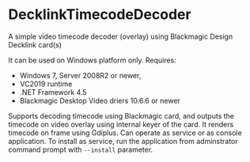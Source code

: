 # DecklinkTimecodeDecoder
A simple video timecode decoder (overlay) using Blackmagic Design Decklink card(s)

It can be used on Windows platform only.
Requires:
  - Windows 7, Server 2008R2 or newer,
  - VC2019 runtime
  - .NET Framework 4.5
  - Blackmagic Desktop Video driers 10.6.6 or newer

Supports decoding timecode using Blackmagic card, and outputs the timecode on video overlay using internal keyer of the card.
It renders timecode on frame using Gdiplus.
Can operate as service or as console application. To install as service, run the application from adminstrator command prompt with `--install` parameter.
